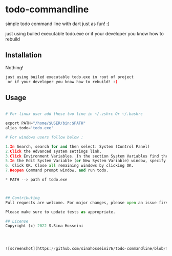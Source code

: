 # todo-commandline

simple todo command line with dart just as fun! :)

just using builed executable todo.exe or if your developer you know how to rebuild


## Installation

Nothing!

```bash
just using builed executable todo.exe in root of project
 or if your developer you know how to rebuild! :)
```

## Usage

```python

# For linux user add these two line in ~/.zshrc Or ~/.bashrc 

export PATH="/home/$USER/bin:$PATH"
alias todo='todo.exe'

# For windows users follow below :

1.In Search, search for and then select: System (Control Panel)
2.Click the Advanced system settings link.
3.Click Environment Variables. In the section System Variables find the PATH environment variable and select it. Click 4.Edit. If the PATH environment variable does not exist, click New.
5.In the Edit System Variable (or New System Variable) window, specify the value of the PATH environment variable. 
6. Click OK. Close all remaining windows by clicking OK.
7.Reopen Command prompt window, and run todo.

* PATH --> path of todo.exe 



## Contributing
Pull requests are welcome. For major changes, please open an issue first to discuss what you would like to change.

Please make sure to update tests as appropriate.

## License
Copyright (c) 2022 S.Sina Hosseini




![screenshot](https://github.com/sinahosseini76/todo-commandline/blob/master/image.png?raw=true)
